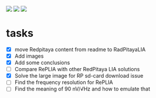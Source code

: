 [![](https://img.shields.io/badge/organization-The--101--project-blue.svg)](https://github.com/The-101-project) 
[![](https://img.shields.io/badge/remote-Lock_In_Amplifier_Review-green.svg)](https://github.com/The-101-project/LockInAmplifierReview) 
[![](https://img.shields.io/badge/local-F:\prj\electronics\Lock_In_Amplifier_Review-orange.svg)](https://github.com/soldering-channel)

# tasks


- [x] move Redpitaya content from readme to RadPitayaLIA
- [x] Add images
- [x] Add some conclusions
- [ ] Compare RePLIA with other RedPitaya LIA solutions
- [x] Solve the large image for RP sd-card download issue
- [ ] Find the frequency resolution for RePLIA
- [ ] Find the meaning of 90 nV/√Hz and how to emulate that